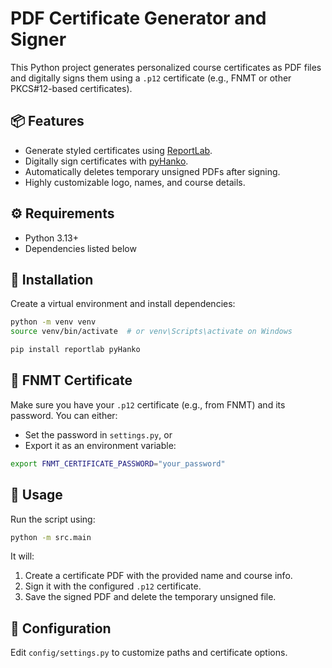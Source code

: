 
# PDF Certificate Generator and Signer

This Python project generates personalized course certificates as PDF files and digitally signs them using a `.p12` certificate (e.g., FNMT or other PKCS#12-based certificates).

## 📦 Features

- Generate styled certificates using [ReportLab](https://www.reportlab.com/).
- Digitally sign certificates with [pyHanko](https://github.com/MatthiasValvekens/pyHanko).
- Automatically deletes temporary unsigned PDFs after signing.
- Highly customizable logo, names, and course details.

## ⚙️ Requirements

- Python 3.13+
- Dependencies listed below

## 🧪 Installation

Create a virtual environment and install dependencies:

```bash
python -m venv venv
source venv/bin/activate  # or venv\Scripts\activate on Windows

pip install reportlab pyHanko
```

## 🔐 FNMT Certificate

Make sure you have your `.p12` certificate (e.g., from FNMT) and its password. You can either:

- Set the password in `settings.py`, or
- Export it as an environment variable:

```bash
export FNMT_CERTIFICATE_PASSWORD="your_password"
```

## 🧾 Usage

Run the script using:

```bash
python -m src.main
```

It will:

1. Create a certificate PDF with the provided name and course info.
2. Sign it with the configured `.p12` certificate.
3. Save the signed PDF and delete the temporary unsigned file.

## 🔧 Configuration

Edit `config/settings.py` to customize paths and certificate options.



